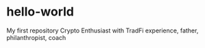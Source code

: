 # hello-world
My first repository
Crypto Enthusiast with TradFi experience, father, philanthropist, coach
